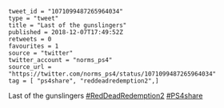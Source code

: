 ```
tweet_id = "1071099487265964034"
type = "tweet"
title = "Last of the gunslingers"
published = 2018-12-07T17:49:52Z
retweets = 0
favourites = 1
source = "twitter"
twitter_account = "norms_ps4"
source_url = "https://twitter.com/norms_ps4/status/1071099487265964034"
tag = [ "ps4share", "reddeadredemption2",]
```

Last of the gunslingers [#RedDeadRedemption2](/tags/reddeadredemption2/) [#PS4share](/tags/ps4share/)

<p class='image'><img src='http://mnf.m17s.net/2018/12/07/Dt1PTlYX4AMmIj7.jpg' alt=''></p>

